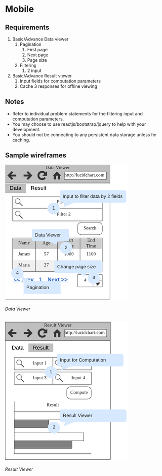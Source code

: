 # Mobile

## Requirements

1. Basic/Advance Data viewer
    1. Pagination
        1. First page
        2. Next page
        3. Page size
    2. Filtering
        1. 2 input
2. Basic/Advance Result viewer
    1. Input fields for computation parameters
    2. Cache 3 responses for offline viewing

## Notes

-   Refer to individual problem statements for the filtering input and computation parameters.
-   You may choose to use reactjs/bootstrap/jquery to help with your development.
-   You should not be connecting to any persistent data storage unless for caching.

## Sample wireframes

![sample-wireframe-data-viewer](../assets/sample-wireframe-data-viewer-mobile.png)

###### Data Viewer

![sample-wireframe-result-viewer](../assets/sample-wireframe-result-viewer-mobile.png)

###### Result Viewer
